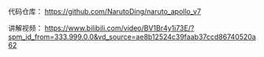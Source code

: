 
代码仓库：
<https://github.com/NarutoDing/naruto_apollo_v7>

讲解视频：
<https://www.bilibili.com/video/BV1Br4y1i73E/?spm_id_from=333.999.0.0&vd_source=ae8b12524c39faab37ccd86740520a62>
